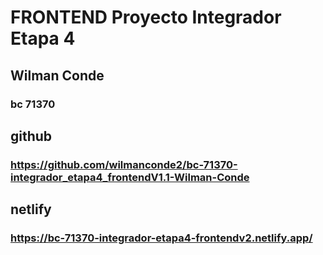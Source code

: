 # FRONTEND Proyecto Integrador Etapa 4
## Wilman Conde
### bc 71370
## github
### https://github.com/wilmanconde2/bc-71370-integrador_etapa4_frontendV1.1-Wilman-Conde
## netlify
### https://bc-71370-integrador-etapa4-frontendv2.netlify.app/